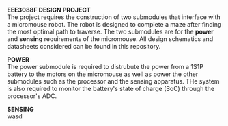 **EEE3088F DESIGN PROJECT**  
The project requires the construction of two submodules that interface with a micromouse robot. The robot is designed to complete a maze after finding the most optimal path to traverse.
The two submodules are for the **power** and **sensing** requirements of the micromouse. All design schematics and datasheets considered can be found in this repository.  

**POWER**  
The power submodule is required to distrubute the power from a 1S1P battery to the motors on the micromouse as well as power the other submodules such as the processor and the sensing apparatus. 
THe system is also required to monitor the battery's state of charge (SoC) through the processor's ADC.


  
**SENSING**  
wasd
